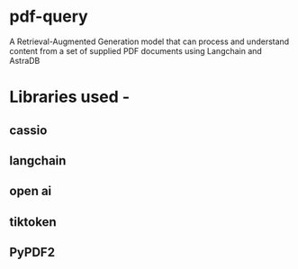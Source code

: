 # pdf-query
A Retrieval-Augmented Generation model that can process and understand content from a set of supplied PDF documents using Langchain and AstraDB

# Libraries used - 
## cassio
## langchain
## open ai
## tiktoken
## PyPDF2
